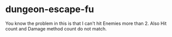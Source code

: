 # dungeon-escape-fu
You know the problem in this is that I can't hit Enemies more than 2. Also Hit count and Damage method count do not match. 
